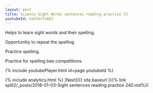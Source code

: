 ```yaml
---
layout: post
title: Science Sight Words sentences reading practice 73
youtubeId: UaSSdrTx6EI
---
```

 
 
Helps to learn sight words and their spelling.

Opportunitiy to repeat the spelling. 

Practice spelling. 
 
Practice for spelling bee competitions. 
 
{% include youtubePlayer.html id=page.youtubeId %}
 
 
{% include analytics.html %} 
[Next]({{ site.baseurl }}{% link  split2/_posts/2018-01-03-Sight sentences reading practice 240.md%})
 
